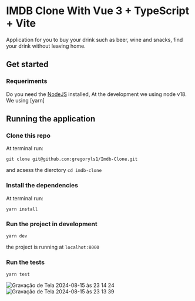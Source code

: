 # IMDB Clone With Vue 3 + TypeScript + Vite

Application for you to buy your drink such as beer, wine and snacks, find your drink without leaving home.

## Get started

### Requeriments

Do you need the [NodeJS](https://nodejs.org) installed, At the development we using node v18.
We using [yarn]

## Running the application

### Clone this repo

At terminal run:

```SH
git clone git@github.com:gregoryls1/Imdb-Clone.git
```

and acsess the dierctory `cd imdb-clone`

### Install the dependencies

At terminal run:

```Sh
yarn install
```

### Run the project in development

```Sh
yarn dev
```

the project is running at `localhot:8000`

### Run the tests

```SH
yarn test
```

![Gravação de Tela 2024-08-15 às 23 14 24](https://github.com/user-attachments/assets/ae295d46-cddc-4bb2-81a3-ca8d55ae1575)
![Gravação de Tela 2024-08-15 às 23 13 39](https://github.com/user-attachments/assets/98af2d28-f7b2-41e1-8bea-16b1171fc293)


